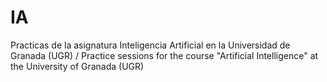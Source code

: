 # IA
Practicas de la asignatura Inteligencia Artificial en la Universidad de Granada (UGR) / Practice sessions for the course "Artificial Intelligence" at the University of Granada (UGR)
